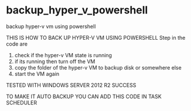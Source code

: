 # backup_hyper_v_powershell
backup hyper-v vm using powershell

THIS IS HOW TO BACK UP HYPER-V VM USING POWERSHELL
Step in the code are
1. check if the hyper-v VM state is running
2. if its running then turn off the VM
3. copy the folder of the hyper-v VM to backup disk or somewhere else
4. start the VM again
   
TESTED WITH WINDOWS SERVER 2012 R2 SUCCESS

TO MAKE IT AUTO BACKUP YOU CAN ADD THIS CODE IN TASK SCHEDULER
